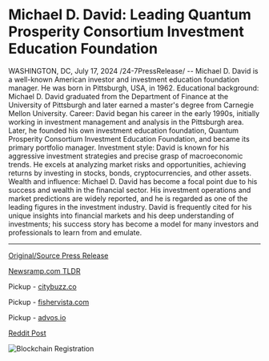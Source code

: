 # Michael D. David: Leading Quantum Prosperity Consortium Investment Education Foundation

WASHINGTON, DC, July 17, 2024 /24-7PressRelease/ -- Michael D. David is a well-known American investor and investment education foundation manager. He was born in Pittsburgh, USA, in 1962.  Educational background: Michael D. David graduated from the Department of Finance at the University of Pittsburgh and later earned a master's degree from Carnegie Mellon University.  Career: David began his career in the early 1990s, initially working in investment management and analysis in the Pittsburgh area. Later, he founded his own investment education foundation, Quantum Prosperity Consortium Investment Education Foundation, and became its primary portfolio manager.  Investment style: David is known for his aggressive investment strategies and precise grasp of macroeconomic trends. He excels at analyzing market risks and opportunities, achieving returns by investing in stocks, bonds, cryptocurrencies, and other assets.  Wealth and influence: Michael D. David has become a focal point due to his success and wealth in the financial sector. His investment operations and market predictions are widely reported, and he is regarded as one of the leading figures in the investment industry. David is frequently cited for his unique insights into financial markets and his deep understanding of investments; his success story has become a model for many investors and professionals to learn from and emulate. 

---

[Original/Source Press Release](https://www.24-7pressrelease.com/press-release/512570/michael-d-david-leading-quantum-prosperity-consortium-investment-education-foundation)
                    

[Newsramp.com TLDR](https://newsramp.com/curated-news/american-investor-michael-d-david-a-leading-figure-in-the-financial-sector/a2ed4a081aef2ed08615b0651d395619) 


Pickup - [citybuzz.co](https://citybuzz.co/2024/07/17/michael-d-david-a-trailblazer-in-investment-education-and-market-analysis)

Pickup - [fishervista.com](https://fishervista.com/en/michael-d-david-leading-the-quantum-prosperity-consortium-investment-education-foundation/20245004)

Pickup - [advos.io](https://advos.io/en/michael-d-david-pioneering-investor-leading-quantum-prosperity-consortium/20245004)
 



[Reddit Post](https://www.reddit.com/r/FinancialNewsramp/comments/1e5bxwl/american_investor_michael_d_david_a_leading/) 



![Blockchain Registration](https://cdn.newsramp.app/24-7PressRelease/qrcode/247/17/yogazwRA.webp)
